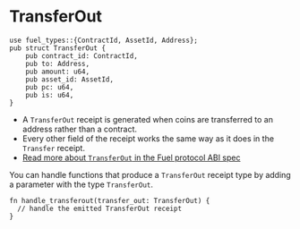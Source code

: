 # TransferOut

```rust,ignore
use fuel_types::{ContractId, AssetId, Address};
pub struct TransferOut {
    pub contract_id: ContractId,
    pub to: Address,
    pub amount: u64,
    pub asset_id: AssetId,
    pub pc: u64,
    pub is: u64,
}
```

- A `TransferOut` receipt is generated when coins are transferred to an address rather than a contract.
- Every other field of the receipt works the same way as it does in the `Transfer` receipt.
- [Read more about `TransferOut` in the Fuel protocol ABI spec](https://github.com/FuelLabs/fuel-specs/blob/master/src/protocol/abi/receipts.md#transferout-receipt)

You can handle functions that produce a `TransferOut` receipt type by adding a parameter with the type `TransferOut`.

```rust, ignore
fn handle_transferout(transfer_out: TransferOut) {
  // handle the emitted TransferOut receipt
}
```
